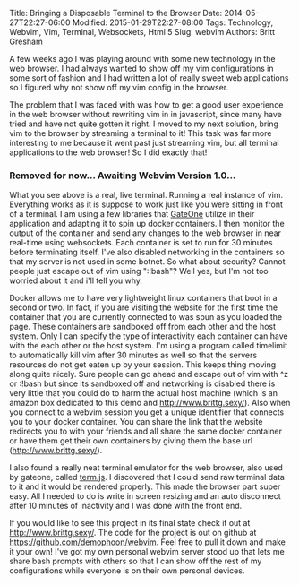 Title: Bringing a Disposable Terminal to the Browser
Date: 2014-05-27T22:27-06:00
Modified: 2015-01-29T22:27-08:00
Tags: Technology, Webvim, Vim, Terminal, Websockets, Html 5
Slug: webvim
Authors: Britt Gresham


A few weeks ago I was playing around with some new technology in the web
browser. I had always wanted to show off my vim configurations in some sort of
fashion and I had written a lot of really sweet web applications so I figured
why not show off my vim config in the browser.

The problem that I was faced with was how to get a good user experience in the
web browser without rewriting vim in in javascript, since many have tried and
have not quite gotten it right. I moved to my next solution, bring vim to the
browser by streaming a terminal to it! This task was far more interesting to me
because it went past just streaming vim, but all terminal applications to the
web browser! So I did exactly that!

### Removed for now... Awaiting Webvim Version 1.0...

What you see above is a real, live terminal. Running a real instance of vim.
Everything works as it is suppose to work just like you were sitting in front
of a terminal. I am using a few libraries that <a
href="https://github.com/liftoff/GateOne">GateOne</a> utilize in their
application and adapting it to spin up docker containers. I then monitor the
output of the container and send any changes to the web browser in near
real-time using websockets. Each container is set to run for 30 minutes before
terminating itself, I've also disabled networking in the containers so that my
server is not used in some botnet. So what about security? Cannot people just
escape out of vim using ":!bash"? Well yes, but I'm not too worried about it
and i'll tell you why.

Docker allows me to have very lightweight linux containers that boot in a
second or two. In fact, if you are visiting the website for the first time the
container that you are currently connected to was spun as you loaded the page.
These containers are sandboxed off from each other and the host system. Only I
can specify the type of interactivity each container can have with the each
other or the host system. I'm using a program called timelimit to automatically
kill vim after 30 minutes as well so that the servers resources do not get
eaten up by your session. This keeps thing moving along quite nicely. Sure
people can go ahead and escape out of vim with ^z or :!bash but since its
sandboxed off and networking is disabled there is very little that you could do
to harm the actual host machine (which is an amazon box dedicated to this demo
and <a href="http://www.brittg.sexy/">http://www.brittg.sexy/</a>). Also when
you connect to a webvim session you get a unique identifier that connects you
to your docker container. You can share the link that the website redirects you
to with your friends and all share the same docker container or have them get
their own containers by giving them the base url (<a
href="http://www.brittg.sexy/">http://www.brittg.sexy/</a>).

I also found a really neat terminal emulator for the web browser, also used by
gateone, called <a href="https://github.com/chjj/term.js/">term.js</a>. I
discovered that I could send raw terminal data to it and it would be rendered
properly. This made the browser part super easy. All I needed to do is write in
screen resizing and an auto disconnect after 10 minutes of inactivity and I was
done with the front end.

If you would like to see this project in its final state check it out at <a
href="http://www.brittg.sexy/">http://www.brittg.sexy/</a>. The code for the
project is out on github at <a
href="https://github.com/demophoon/webvim">https://github.com/demophoon/webvim</a>.
Feel free to pull it down and make it your own! I've got my own personal webvim
server stood up that lets me share bash prompts with others so that I can show
off the rest of my configurations while everyone is on their own personal
devices.
